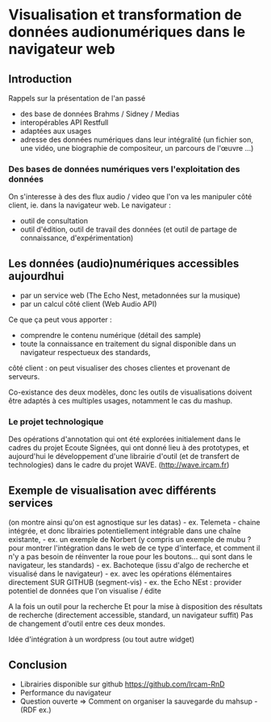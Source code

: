 # Visualisation et transformation de données audionumériques dans le navigateur web

## Introduction

Rappels sur la présentation de l'an passé
* des base de données Brahms / Sidney / Medias
* interopérables API Restfull
* adaptées aux usages
* adresse des données numériques dans leur intégralité (un fichier son, une vidéo, une biographie de compositeur, un parcours de l'œuvre ...)

<!-- Sidney" spécifique pour la conservation des œuvres ircam de musique mixte -->

### Des bases de données numériques vers l'exploitation des données

On s'interesse à des des flux audio / video que l'on va les manipuler côté client, ie. dans la navigateur web.
Le navigateur :
* outil de consultation
* outil d'édition, outil de travail des données (et outil de partage de connaissance, d'expérimentation)

## Les données (audio)numériques accessibles aujourdhui

* par un service web (The Echo Nest, metadonnées sur la musique)
* par un calcul côté client (Web Audio API)

Ce que ça peut vous apporter :
* comprendre le contenu numérique (détail des sample)
* toute la connaissance en traitement du signal disponible dans un navigateur respectueux des standards,

côté client : on peut visualiser des choses clientes et provenant de serveurs.

Co-existance des deux modèles, donc les outils de visualisations doivent être adaptés à ces multiples usages, notamment le cas du mashup.

### Le projet technologique

Des opérations d'annotation qui ont été explorées initialement dans le cadres du projet Ecoute Signées, qui ont donné lieu à des prototypes,
et aujourd'hui le développement d'une librairie d'outil (et de transfert de technologies) dans le cadre du projet WAVE. (http://wave.ircam.fr)


## Exemple de visualisation avec différents services
(on montre ainsi qu'on est agnostique sur les datas)
    - ex. Telemeta - chaine intégrée, et donc librairies potentiellement intégrable dans une chaîne existante,
    - ex. un exemple de Norbert (y compris un exemple de mubu ? pour montrer l'intégration dans le web de ce type d'interface, et comment il n'y a pas besoin de réinventer la roue pour les boutons... qui sont dans le navigateur, les standards)
    - ex. Bachoteque (issu d'algo de recherche et visualisé dans le navigateur)
    - ex. avec les opérations élémentaires directement SUR GITHUB (segment-vis)
    - ex. the Echo NEst : provider potentiel de données que l'on visualise / édite

A la fois un outil pour la recherche
Et pour la mise à disposition des résultats de recherche (directement accessible, standard, un navigateur suffit)
Pas de changement d'outil entre ces deux mondes.

Idée d'intégration à un wordpress (ou tout autre widget)

## Conclusion

* Librairies disponible sur github https://github.com/Ircam-RnD
* Performance du navigateur
* Question ouverte => Comment on organiser la sauvegarde du mahsup - (RDF ex.)
